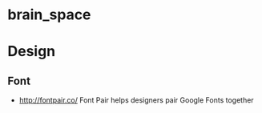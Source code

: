# brain_space


# Design

## Font

- http://fontpair.co/ Font Pair helps designers pair Google Fonts together
